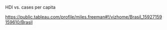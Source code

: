 HDI vs. cases per capita

https://public.tableau.com/profile/miles.freeman#!/vizhome/Brasil_15927159159610/Brasil
